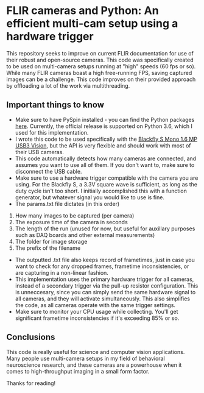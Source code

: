 # FLIR cameras and Python: An efficient multi-cam setup using a hardware trigger

This repository seeks to improve on current FLIR documentation for use of their robust and open-source cameras. This code was specifically created to be used on multi-camera setups running at "high" speeds (60 fps or so). While many FLIR cameras boast a high free-running FPS, saving captured images can be a challenge. This code improves on their provided approach by offloading a lot of the work via multithreading.

## Important things to know

- Make sure to have PySpin installed - you can find the Python packages [here](https://www.ptgrey.com/support/downloads). Currently, the official release is supported on Python 3.6, which I used for this implementation. 
- I wrote this code to be used specifically with the [Blackfly S Mono 1.6 MP USB3 Vision](https://www.ptgrey.com/blackfly-s-mono-16-mp-usb3-vision-sony-imx273), but the API is very flexible and should work with most of their USB cameras.
- This code automatically detects how many cameras are connected, and assumes you want to use all of them. If you don't want to, make sure to disconnect the USB cable.
- Make sure to use a hardware trigger compatible with the camera you are using. For the Blackfly S, a 3.3V square wave is sufficient, as long as the duty cycle isn't too short. I initially accomplished this with a function generator, but whatever signal you would like to use is fine.
- The params.txt file dictates (in this order)
1) How many images to be captured (per camera)
2) The exposure time of the camera in seconds
3) The length of the run (unused for now, but useful for auxillary purposes such as DAQ boards and other external measurements)
4) The folder for image storage
5) The prefix of the filename
- The outputted .txt file also keeps record of frametimes, just in case you want to check for any dropped frames, frametime inconsistencies, or are capturing in a non-linear fashion.
- This implementation uses the primary hardware trigger for all cameras, instead of a secondary trigger via the pull-up resistor configuration. This is unneccesary, since you can simply send the same hardware signal to all cameras, and they will activate simultaneously. This also simplifies the code, as all cameras operate with the same trigger settings.
- Make sure to monitor your CPU usage while collecting. You'll get significant frametime inconsistencies if it's exceeding 85% or so.

## Conclusions

This code is really useful for science and computer vision applications. Many people use multi-camera setups in my field of behavioral neuroscience research, and these cameras are a powerhouse when it comes to high-throughput imaging in a small form factor.

Thanks for reading!
